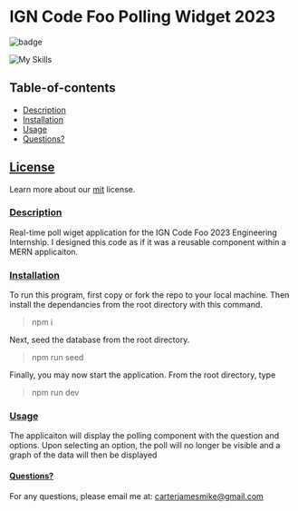 # IGN Code Foo Polling Widget 2023
  ![badge](https://img.shields.io/badge/License-mit-blueviolet.svg) 

  ![My Skills](https://skillicons.dev/icons?i=mongodb,express,react,nodejs,tailwindcss,vite&theme=dark)
  
  
  ## Table-of-contents

* [Description](#Description)
* [Installation](#Installation)
* [Usage](#Usage)
* [Questions?](#Questions?)




 ## [License](#table-of-contents)
Learn more about our [mit](https://choosealicense.com/licenses/mit) license. 

### [Description](#table-of-contents)
Real-time poll wiget application for the IGN Code Foo 2023 Engineering Internship. I designed this code as if it was a reusable component within a MERN applicaiton.  



### [Installation](#table-of-contents)
To run this program, first copy or fork the repo to your local machine. Then install the dependancies from the root directory with this command.
>npm i

Next, seed the database from the root directory.
>npm run seed

Finally, you may now start the application. From the root directory, type
>npm run dev



### [Usage](#table-of-contents)
The applicaiton will display the polling component with the question and options. Upon selecting an option, the poll will no longer be visible and a graph of the data will then be displayed 

#### [Questions?](#table-of-contents)
For any questions, please email me at: carterjamesmike@gmail.com
